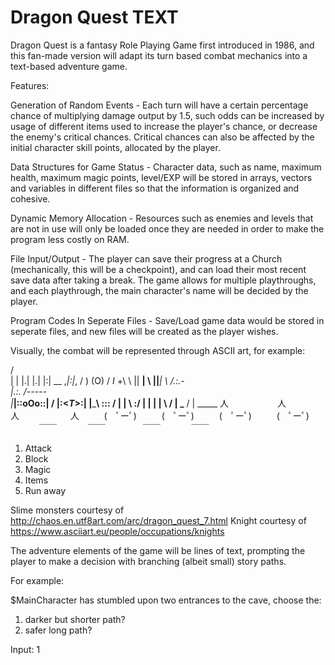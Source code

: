 # Dragon Quest TEXT

Dragon Quest is a fantasy Role Playing Game first introduced in 1986, and this fan-made version will adapt its turn based combat mechanics into a text-based adventure game.

Features:

Generation of Random Events - Each turn will have a certain percentage chance of multiplying damage output by 1.5, such odds can be increased by usage of different items used to increase the player's chance, or decrease the enemy's critical chances. Critical chances can also be affected by the initial character skill points, allocated by the player.

Data Structures for Game Status - Character data, such as name, maximum health, maximum magic points, level/EXP will be stored in arrays, vectors and variables in different files so that the information is organized and cohesive.

Dynamic Memory Allocation - Resources such as enemies and levels that are not in use will only be loaded once they are needed in order to make the program less costly on RAM.

File Input/Output - The player can save their progress at a Church (mechanically, this will be a checkpoint), and can load their most recent save data after taking a break. The game allows for multiple playthroughs, and each playthrough, the main character's name will be decided by the player.

Program Codes In Seperate Files - Save/Load game data would be stored in seperate files, and new files will be created as the player wishes.

Visually, the combat will be represented through ASCII art, for example: 

  / \
  | |
  |.|
  |.|
  |:|      __
,_|:|_,   /  )
  (O)    / _I_
   +\ \  || __|
      \ \||___|
        \ /.:.\-\
         |.:. /-----\
         |___|::oOo::|
         /   |:<_T_>:|
        |_____\ ::: /
         | |  \ \:/
         | |   | |
         \ /   | \___
         / |   \_____
                                   人　 　　　　  人　 　　　     人　 　　 　　 人
                           　 　 (　ﾟーﾟ) 　 　 (　ﾟーﾟ) 　 　 (　ﾟーﾟ) 　 　 (　ﾟーﾟ)
                           　　　  ￣￣  　　   　￣￣　　　　    ￣￣　  　　   ￣￣

1. Attack
2. Block
3. Magic
4. Items
5. Run away

Slime monsters courtesy of http://chaos.en.utf8art.com/arc/dragon_quest_7.html
Knight courtesy of https://www.asciiart.eu/people/occupations/knights

The adventure elements of the game will be lines of text, prompting the player to make a decision with branching (albeit small) story paths.

For example:

$MainCharacter has stumbled upon two entrances to the cave, choose the: 
1) darker but shorter path?
2) safer long path?

Input: 1

